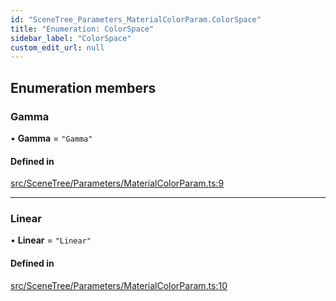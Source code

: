 ```yaml
---
id: "SceneTree_Parameters_MaterialColorParam.ColorSpace"
title: "Enumeration: ColorSpace"
sidebar_label: "ColorSpace"
custom_edit_url: null
---
```




## Enumeration members

### Gamma

• **Gamma** = `"Gamma"`

#### Defined in

[src/SceneTree/Parameters/MaterialColorParam.ts:9](https://github.com/ZeaInc/zea-engine/blob/819769315/src/SceneTree/Parameters/MaterialColorParam.ts#L9)

___

### Linear

• **Linear** = `"Linear"`

#### Defined in

[src/SceneTree/Parameters/MaterialColorParam.ts:10](https://github.com/ZeaInc/zea-engine/blob/819769315/src/SceneTree/Parameters/MaterialColorParam.ts#L10)

